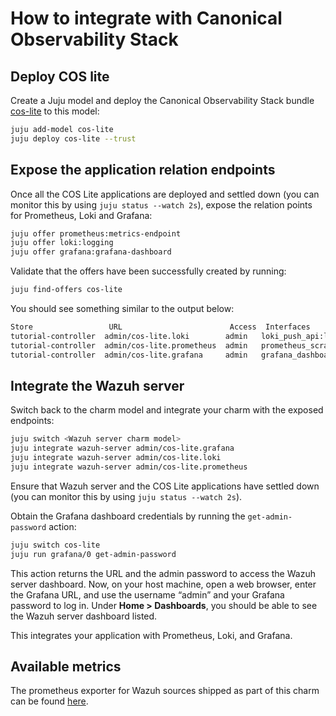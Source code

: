 # How to integrate with Canonical Observability Stack

## Deploy COS lite
Create a Juju model and deploy the Canonical Observability Stack bundle [cos-lite](https://charmhub.io/topics/canonical-observability-stack) to this model:

```bash
juju add-model cos-lite
juju deploy cos-lite --trust
```

## Expose the application relation endpoints
Once all the COS Lite applications are deployed and settled down (you can monitor this by using `juju status --watch 2s`), expose the relation points for Prometheus, Loki and Grafana:

```bash
juju offer prometheus:metrics-endpoint
juju offer loki:logging
juju offer grafana:grafana-dashboard
```

Validate that the offers have been successfully created by running:

```bash
juju find-offers cos-lite
```

You should see something similar to the output below:

```bash
Store                 URL                        Access  Interfaces
tutorial-controller  admin/cos-lite.loki        admin   loki_push_api:logging
tutorial-controller  admin/cos-lite.prometheus  admin   prometheus_scrape:metrics-endpoint
tutorial-controller  admin/cos-lite.grafana     admin   grafana_dashboard:grafana-dashboard
```

## Integrate the Wazuh server

Switch back to the charm model and integrate your charm with the exposed endpoints:

```bash
juju switch <Wazuh server charm model>
juju integrate wazuh-server admin/cos-lite.grafana
juju integrate wazuh-server admin/cos-lite.loki
juju integrate wazuh-server admin/cos-lite.prometheus
```

Ensure that Wazuh server and the COS Lite applications have settled down (you can monitor this by using `juju status --watch 2s`).

Obtain the Grafana dashboard credentials by running the `get-admin-password` action:

```bash
juju switch cos-lite
juju run grafana/0 get-admin-password
```

This action returns the URL and the admin password to access the Wazuh server dashboard. Now, on your host machine, open a web browser, enter the Grafana URL, and use the username “admin” and your Grafana password to log in. Under **Home > Dashboards**, you should be able to see the Wazuh server dashboard listed.

This integrates your application with Prometheus, Loki, and Grafana.

## Available metrics

The prometheus exporter for Wazuh sources shipped as part of this charm can be found [here](https://github.com/pyToshka/wazuh-prometheus-exporter).
